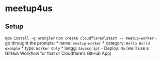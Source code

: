 # meetup4us

## Setup

`npm install -g wrangler`
`npm create cloudflare@latest -- meetup-worker`
    - go throught the prompts:
        * name: `meetup-worker`
        * category: `Hello World example`
        * type: `Worker Only`
        * langg: `Javascript`
    - Deploy: `No` (we'll use a GitHub Workflow for that or Cloudflare's GitHub App)
